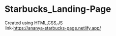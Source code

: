 # Starbucks_Landing-Page
Created using HTML,CSS,JS<br>
link-https://ananya-starbucks-page.netlify.app/
